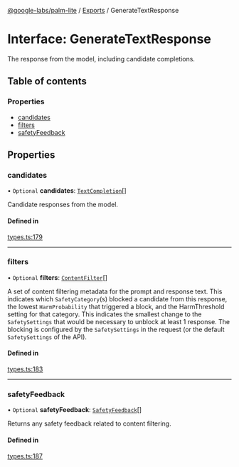 [@google-labs/palm-lite](../README.md) / [Exports](../modules.md) / GenerateTextResponse

# Interface: GenerateTextResponse

The response from the model, including candidate completions.

## Table of contents

### Properties

- [candidates](GenerateTextResponse.md#candidates)
- [filters](GenerateTextResponse.md#filters)
- [safetyFeedback](GenerateTextResponse.md#safetyfeedback)

## Properties

### candidates

• `Optional` **candidates**: [`TextCompletion`](TextCompletion.md)[]

Candidate responses from the model.

#### Defined in

[types.ts:179](https://github.com/Chizobaonorh/labs-prototypes/blob/66eed2a/seeds/palm-lite/src/types.ts#L179)

___

### filters

• `Optional` **filters**: [`ContentFilter`](ContentFilter.md)[]

A set of content filtering metadata for the prompt and response text. This indicates which `SafetyCategory`(s) blocked a candidate from this response, the lowest `HarmProbability` that triggered a block, and the HarmThreshold setting for that category. This indicates the smallest change to the `SafetySettings` that would be necessary to unblock at least 1 response. The blocking is configured by the `SafetySettings` in the request (or the default `SafetySettings` of the API).

#### Defined in

[types.ts:183](https://github.com/Chizobaonorh/labs-prototypes/blob/66eed2a/seeds/palm-lite/src/types.ts#L183)

___

### safetyFeedback

• `Optional` **safetyFeedback**: [`SafetyFeedback`](SafetyFeedback.md)[]

Returns any safety feedback related to content filtering.

#### Defined in

[types.ts:187](https://github.com/Chizobaonorh/labs-prototypes/blob/66eed2a/seeds/palm-lite/src/types.ts#L187)
